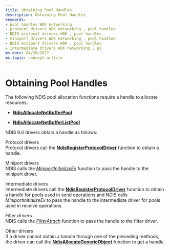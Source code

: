 ```yaml
---
title: Obtaining Pool Handles
description: Obtaining Pool Handles
keywords:
- pool handles WDK networking
- protocol drivers WDK networking , pool handles
- NDIS protocol drivers WDK , pool handles
- miniport drivers WDK networking , pool handles
- NDIS miniport drivers WDK , pool handles
- intermediate drivers WDK networking , po
ms.date: 04/20/2017
ms.topic: concept-article
---
```


# Obtaining Pool Handles





The following NDIS pool allocation functions require a handle to allocate resources:

-   [**NdisAllocateNetBufferPool**](/windows-hardware/drivers/ddi/nblapi/nf-nblapi-ndisallocatenetbufferpool)

-   [**NdisAllocateNetBufferListPool**](/windows-hardware/drivers/ddi/nblapi/nf-nblapi-ndisallocatenetbufferlistpool)

NDIS 6.0 drivers obtain a handle as follows:

<a href="" id="protocol-drivers"></a>Protocol drivers  
Protocol drivers call the [**NdisRegisterProtocolDriver**](/windows-hardware/drivers/ddi/ndis/nf-ndis-ndisregisterprotocoldriver) function to obtain a handle.

<a href="" id="miniport-drivers"></a>Miniport drivers  
NDIS calls the [*MiniportInitializeEx*](/windows-hardware/drivers/ddi/ndis/nc-ndis-miniport_initialize) function to pass the handle to the miniport driver.

<a href="" id="intermediate-drivers"></a>Intermediate drivers  
Intermediate drivers call the [**NdisRegisterProtocolDriver**](/windows-hardware/drivers/ddi/ndis/nf-ndis-ndisregisterprotocoldriver) function to obtain a handle for pools used in send operations and NDIS calls *MiniportInitializeEx* to pass the handle to the intermediate driver for pools used in receive operations.

<a href="" id="filter-drivers"></a>Filter drivers  
NDIS calls the [*FilterAttach*](/windows-hardware/drivers/ddi/ndis/nc-ndis-filter_attach) function to pass the handle to the filter driver.

<a href="" id="other-drivers"></a>Other drivers  
If a driver cannot obtain a handle through one of the preceding methods, the driver can call the [**NdisAllocateGenericObject**](/windows-hardware/drivers/ddi/ndis/nf-ndis-ndisallocategenericobject) function to get a handle.

 

